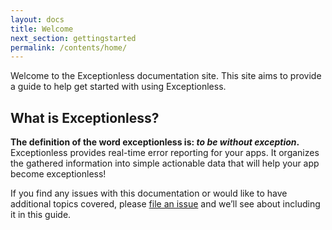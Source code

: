 ```yaml
---
layout: docs
title: Welcome
next_section: gettingstarted
permalink: /contents/home/
---
```


Welcome to the Exceptionless documentation site. This site aims to provide a guide to help get started with using Exceptionless.

## What is Exceptionless?

**The definition of the word exceptionless is: _to be without exception_.** Exceptionless provides real-time error reporting for your apps. It organizes the gathered information into simple actionable data that will help your app become exceptionless!

If you find any issues with this documentation or would like to have additional topics covered, please [file an issue](https://github.com/codesmithtools/docs.exceptionless.com/issues/new) and we’ll see about including it in this guide.
